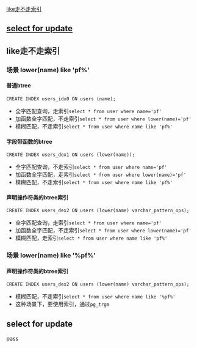 [like走不走索引](#like%E8%B5%B0%E4%B8%8D%E8%B5%B0%E7%B4%A2%E5%BC%95)

[select for update](#select-for-update)
-------------

## like走不走索引

### 场景 lower(name) like 'pf%'
#### 普通btree
`CREATE INDEX users_idx0 ON users (name);`
- 全字匹配查询，走索引`select * from user where name='pf'`
- 加函数全字匹配，不走索引`select * from user where lower(name)='pf'`
- 模糊匹配，不走索引`select * from user where name like 'pf%'`

#### 字段带函数的btree
`CREATE INDEX users_dex1 ON users (lower(name));`

- 全字匹配查询，不走索引`select * from user where name='pf'`
- 加函数全字匹配，走索引`select * from user where lower(name)='pf'`
- 模糊匹配，不走索引`select * from user where name like 'pf%'`

#### 声明操作符类的btree索引
`CREATE INDEX users_dex2 ON users (lower(name) varchar_pattern_ops);`

- 全字匹配查询，走索引`select * from user where name='pf'`
- 加函数全字匹配，不走索引`select * from user where lower(name)='pf'`
- 模糊匹配，走索引`select * from user where name like 'pf%'`

### 场景 lower(name) like '%pf%'

#### 声明操作符类的btree索引
`CREATE INDEX users_dex2 ON users (lower(name) varchar_pattern_ops);`

- 模糊匹配，不走索引`select * from user where name like '%pf%'`
- 这种场景下，要使用索引，通过`pg_trgm`

## select for update
pass
